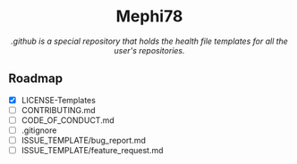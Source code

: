 <div align="center">
<h1>Mephi78</h1>
<p>
    <i>.github is a special repository that holds the health file templates for all the user's repositories.</i>
</p>
</div>

## Roadmap
- [x] LICENSE-Templates
- [ ] CONTRIBUTING.md
- [ ] CODE_OF_CONDUCT.md
- [ ] .gitignore
- [ ] ISSUE_TEMPLATE/bug_report.md
- [ ] ISSUE_TEMPLATE/feature_request.md